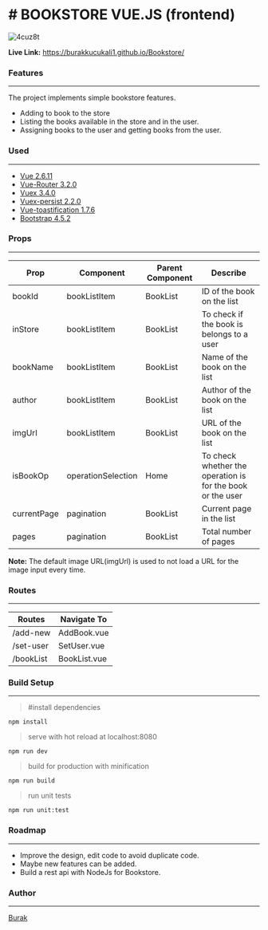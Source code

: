 # # BOOKSTORE VUE.JS (frontend)

![4cuz8t](https://user-images.githubusercontent.com/51200138/91372100-6d13da00-e81b-11ea-94f9-d8b5fa7e3165.gif)

**Live Link:** https://burakkucukali1.github.io/Bookstore/

### Features
<hr>
The project implements simple bookstore features.

 - Adding to book to the store
 - Listing the books available in the store and in the user.
 - Assigning books to the user and getting books from the user.

### Used
<hr>

 - [Vue 2.6.11](https://github.com/vuejs/vue)
 - [Vue-Router 3.2.0](https://github.com/vuejs/vue-router)
 - [Vuex 3.4.0](https://github.com/vuejs/vuex)
 - [Vuex-persist 2.2.0](https://github.com/championswimmer/vuex-persist)
 - [Vue-toastification 1.7.6](https://github.com/Maronato/vue-toastification)
 - [Bootstrap 4.5.2](https://www.npmjs.com/package/bootstrap)

 
 ### Props
 <hr>
 
 |Prop|Component|Parent Component|Describe|
 |--|--|--|--|
 |bookId|bookListItem|BookList|ID of the book on the list
 |inStore|bookListItem|BookList|To check if the book is belongs to a user
 |bookName|bookListItem|BookList|Name of the book on the list
 |author|bookListItem|BookList|Author of the book on the list
 |imgUrl|bookListItem|BookList|URL of the book on the list
 |isBookOp|operationSelection|Home|To check whether the operation is for the book or the user 
 |currentPage|pagination|BookList| Current page in the list
 |pages|pagination|BookList|Total number of pages
 
 
 **Note:** 
 The default image URL(imgUrl) is used to not load a URL for the image input every time.
 
 
 ### Routes
 <hr>
 
  |Routes|Navigate To|
 |--|--|
 |/add-new|AddBook.vue|
 |/set-user|SetUser.vue|
 |/bookList|BookList.vue|
 
 
### Build Setup
<hr>

   > #install dependencies
 
    npm install
>serve with hot reload at localhost:8080

    npm run dev
>build for production with minification

    npm run build
>run unit tests

    npm run unit:test
    

### Roadmap
<hr>

 - Improve the design,  edit code to avoid duplicate code.
 - Maybe new features can be added.
 - Build  a rest api  with NodeJs for Bookstore.

 ### Author
 <hr>
 
   [Burak](https://github.com/burakkucukali1)


   

    	


